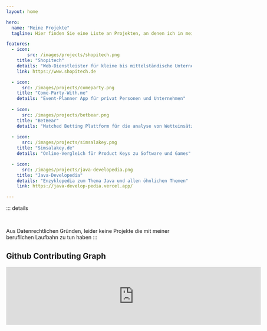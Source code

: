 ```yaml
---
layout: home

hero:
  name: "Meine Projekte"
  tagline: Hier finden Sie eine Liste an Projekten, an denen ich in meiner Freizeit tüfftle.

features:
  - icon: 
        src: /images/projects/shopitech.png
    title: "Shopitech"
    details: "Web-Dienstleister für kleine bis mittelständische Unternehmen"
    link: https://www.shopitech.de

  - icon:
      src: /images/projects/comeparty.png
    title: "Come-Party-With.me"
    details: "Event-Planner App für privat Personen und Unternehmen"
    
  - icon:
      src: /images/projects/betbear.png
    title: "BetBear"
    details: "Matched Betting Plattform für die analyse von Wetteinsätzen"
    
  - icon:
      src: /images/projects/simsalakey.png
    title: "Simsalakey.de"
    details: "Online-Vergleich für Product Keys zu Software und Games"

  - icon:
      src: /images/projects/java-developedia.png
    title: "Java-Developedia"
    details: "Enzyklopedia zum Thema Java und allen öhnlichen Themen"
    link: https://java-develop-pedia.vercel.app/

---
```



::: details

<br>

Aus Datenrechtlichen Gründen, leider keine Projekte die mit meiner beruflichen Laufbahn zu tun haben
:::

## Github Contributing Graph

<iframe frameBorder="0" height="157px" width="691px" src="https://git-graph.vercel.app/embed/dev-arts-de?showColorLegend=true&showWeekdayLabels=true&showMonthLabels=true&showTotalCount=true&blockMargin=2&blockRadius=0&blockSize=10&fontSize=14&weekStart=4&year=2024"></iframe>